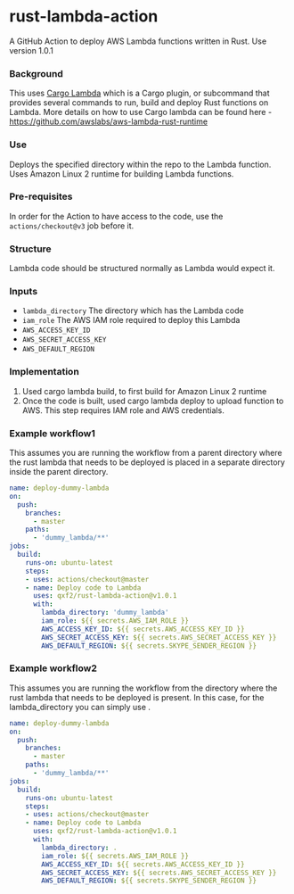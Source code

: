# rust-lambda-action
A GitHub Action to deploy AWS Lambda functions written in Rust. Use version 1.0.1

### Background
This uses <a href="https://www.cargo-lambda.info/">Cargo Lambda</a> which is a Cargo plugin, or subcommand that provides several commands to run, build and deploy Rust functions on Lambda. More details on how to use Cargo lambda can be found here - https://github.com/awslabs/aws-lambda-rust-runtime

### Use
Deploys the specified directory within the repo to the Lambda function. Uses Amazon Linux 2 runtime for building Lambda functions.

### Pre-requisites
In order for the Action to have access to the code, use the `actions/checkout@v3` job before it.

### Structure
Lambda code should be structured normally as Lambda would expect it.

   
### Inputs
- `lambda_directory`
    The directory which has the Lambda code
- `iam_role`
    The AWS IAM role required to deploy this Lambda
- `AWS_ACCESS_KEY_ID`
- `AWS_SECRET_ACCESS_KEY`
- `AWS_DEFAULT_REGION`   

### Implementation
1. Used cargo lambda build, to first build for Amazon Linux 2 runtime
2. Once the code is built, used cargo lambda deploy to upload function to AWS. This step requires IAM role and AWS credentials.


### Example workflow1
This assumes you are running the workflow from a parent directory where the rust lambda that needs to be deployed is placed in a separate directory inside the parent directory.
```yaml
name: deploy-dummy-lambda
on: 
  push:
    branches:
      - master
    paths:
      - 'dummy_lambda/**'
jobs:
  build:
    runs-on: ubuntu-latest
    steps:
    - uses: actions/checkout@master
    - name: Deploy code to Lambda
      uses: qxf2/rust-lambda-action@v1.0.1
      with:
        lambda_directory: 'dummy_lambda'
        iam_role: ${{ secrets.AWS_IAM_ROLE }}
        AWS_ACCESS_KEY_ID: ${{ secrets.AWS_ACCESS_KEY_ID }}
        AWS_SECRET_ACCESS_KEY: ${{ secrets.AWS_SECRET_ACCESS_KEY }}
        AWS_DEFAULT_REGION: ${{ secrets.SKYPE_SENDER_REGION }}

```

### Example workflow2
This assumes you are running the workflow from the directory where the rust lambda that needs to be deployed is present. In this case, for the lambda_directory you can simply use . 

```yaml
name: deploy-dummy-lambda
on: 
  push:
    branches:
      - master
    paths:
      - 'dummy_lambda/**'
jobs:
  build:
    runs-on: ubuntu-latest
    steps:
    - uses: actions/checkout@master
    - name: Deploy code to Lambda
      uses: qxf2/rust-lambda-action@v1.0.1
      with:
        lambda_directory: .
        iam_role: ${{ secrets.AWS_IAM_ROLE }}
        AWS_ACCESS_KEY_ID: ${{ secrets.AWS_ACCESS_KEY_ID }}
        AWS_SECRET_ACCESS_KEY: ${{ secrets.AWS_SECRET_ACCESS_KEY }}
        AWS_DEFAULT_REGION: ${{ secrets.SKYPE_SENDER_REGION }}

```
